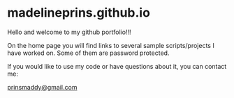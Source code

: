 # madelineprins.github.io

Hello and welcome to my github portfolio!!! 

On the home page you will find links to several sample scripts/projects I have worked on. Some of them are password protected.

If you would like to use my code or have questions about it, you can contact me:

prinsmaddy@gmail.com
